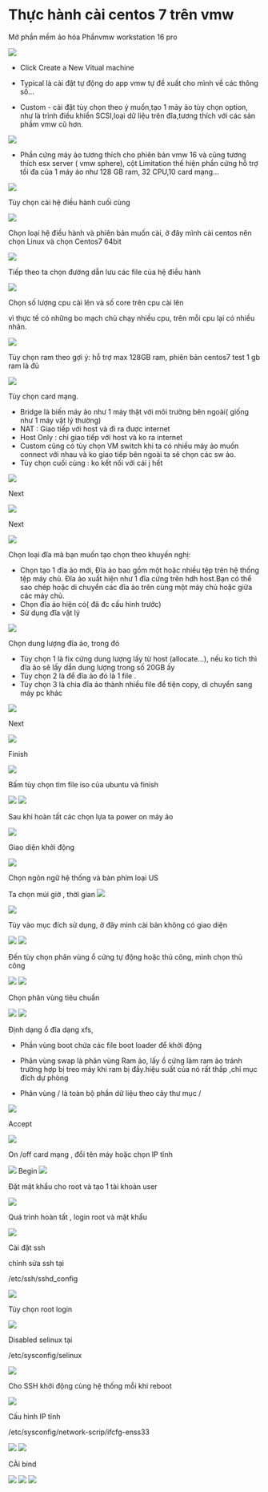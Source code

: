 # Thực hành cài centos 7 trên vmw 


Mở phần mềm ảo hóa Phầnvmw workstation 16 pro 


<img src="imgcentos7/1.png">

- Click Create a New Vitual machine

- Typical là cài đặt tự động do app vmw tự đề xuất cho mình về các thông số...
- Custom - cài đặt tùy chọn theo ý muốn,tạo 1 máy ảo tùy chọn option, như là trình điều khiển SCSI,loại dữ liệu trên đĩa,tương thích với các sản phầm vmw cũ hơn.
<img src="imgcentos7/2.png">

- Phần cứng máy ảo tương thích cho phiên bản vmw 16         và cũng tương thích esx server ( vmw sphere), cột Limitation thế hiện phần cứng hỗ trợ tối đa của 1 máy ảo như 128 GB ram, 32 CPU,10 card mạng...

<img src="imgcentos7/3.png">



Tùy chọn cài hệ điều hành cuối cùng

<img src="imgcentos7/4.png">







Chọn loại hệ điều hành và phiên bản muốn cài, ở đây mình cài centos nên chọn Linux và chọn Centos7 64bit

<img src="imgcentos7/5.png">





Tiếp theo ta chọn đường dẫn lưu các file của hệ điều hành

<img src="imgcentos7/6.png">




Chọn số lượng cpu cài lên và số core trên cpu cài lên

vì thực tế có những bo mạch chủ chạy nhiều cpu, trên mỗi cpu lại có nhiều nhân.

<img src="imgcentos7/7.png">


Tùy chọn ram theo gợi ý: hỗ trợ max 128GB ram, phiên bản centos7 test 1 gb ram là đủ



<img src="imgcentos7/8.png">

Tùy chọn card mạng. 
  - Bridge là biến máy ảo như 1 máy thật với môi trường bên ngoài( giống như 1 máy vật lý thường)
  - NAT : Giao tiếp với host và đi ra được internet
  - Host Only : chỉ giao tiếp với host và ko ra internet
  - Custom cũng có tùy chọn VM switch khi ta có nhiều máy ảo muốn connect với nhau và ko giao tiếp bên ngoài ta sẽ chọn các sw ảo.
  - Tùy chọn cuối cùng : ko kết nối với cái j hết

<img src="imgcentos7/9.png">


Next

<img src="imgcentos7/10.png">

Next

<img src="imgcentos7/11.png">

Chọn loại đĩa mà bạn muốn tạo chọn theo khuyến nghị:

- Chọn tạo 1 đĩa ảo mới,
  Đĩa ảo bao gồm một hoặc nhiều tệp trên hệ thống tệp máy chủ. Đĩa ảo xuất hiện như 1 đĩa cứng trên hdh host.Bạn có thể sao chép hoặc di chuyển các đĩa ảo trên cùng một máy chủ hoặc giữa các máy chủ.
- Chọn đĩa ảo hiện có( đã đc cấu hình trước)
- Sử dụng đĩa vật lý



<img src="imgcentos7/12.png">

Chọn dung lượng đĩa ảo, trong đó
  - Tùy chọn 1 là fix cứng dung lượng lấy từ host (allocate...), nếu ko tích thì đĩa ảo sẽ lấy dần dung lượng trong số 20GB ấy
  - Tùy chọn 2 là để đĩa ảo đó là 1 file .
  - Tùy chọn 3 là chia đĩa ảo thành nhiều file để tiện copy, di chuyển sang máy pc khác


<img src="imgcentos7/13.png">

Next

<img src="imgcentos7/14.png">

Finish


<img src="imgcentos7/15.png">

Bấm tùy chọn tìm file iso của ubuntu
và finish

<img src="imgcentos7/16.png">


<img src="imgcentos7/17.png">



Sau khi hoàn tất các chọn lựa ta power on máy ảo

<img src="imgcentos7/18.png">

Giao diện khởi động

<img src="imgcentos7/19.png">

Chọn ngôn ngữ hệ thống và bàn phím loại US

Ta chọn múi giờ , thời gian
<img src="imgcentos7/20.png">


<img src="imgcentos7/21.png">

Tùy vào mục đích sử dụng, ở đây mình cài bản không có giao diện


<img src="imgcentos7/22.png">



<img src="imgcentos7/23.png">


Đến tùy chọn phân vùng ổ cứng tự động hoặc thủ công, mình chọn thủ công

<img src="imgcentos7/24.png">


<img src="imgcentos7/25.png">


Chọn phân vùng tiêu chuẩn

<img src="imgcentos7/26.png">


<img src="imgcentos7/27.png">

Định dạng ổ đĩa dạng xfs, 
- Phần vùng boot chứa các file boot loader để khởi động

- Phân vùng swap là phân vùng Ram ảo, lấy ổ cứng làm ram ảo tránh trường hợp bị treo máy khi ram bị đầy.hiệu suất của nó rất thấp ,chỉ mục đích dự phòng

- Phân vùng / là toàn bộ phần dữ liệu theo cây thư mục /

<img src="imgcentos7/28.png">

Accept

<img src="imgcentos7/29.png">

On /off card mạng , đổi tên máy hoặc chọn IP tĩnh

<img src="imgcentos7/30.png">
Begin

<img src="imgcentos7/31.png">

Đặt mật khẩu cho root và tạo 1 tài khoản user

<img src="imgcentos7/32.png">

Quá trình hoàn tất , login root và mật khẩu




<img src="imgcentos7/35.png">

Cài đặt ssh

chỉnh sửa ssh tại

/etc/ssh/sshd_config

<img src="imgcentos7/36.png">






Tùy chọn root login

<img src="imgcentos7/37.png">

Disabled selinux tại

/etc/sysconfig/selinux

<img src="imgcentos7/38.png">

Cho SSH khởi động cùng hệ thống mỗi khi reboot

<img src="imgcentos7/39.png">

Cấu hình IP tĩnh

/etc/sysconfig/network-scrip/ifcfg-enss33

<img src="imgcentos7/40.png">




<img src="imgcentos7/41.png">

CÀi bind

<img src="imgcentos7/42.png">


<img src="imgcentos7/43.png">


<img src="imgcentos7/45.png">
